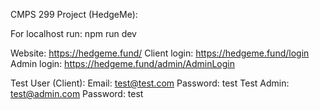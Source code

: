 CMPS 299 Project (HedgeMe):

For localhost run: npm run dev

Website: https://hedgeme.fund/
Client login: https://hedgeme.fund/login
Admin login: https://hedgeme.fund/admin/AdminLogin

Test User (Client): Email: test@test.com Password: test
Test Admin: test@admin.com Password: test
